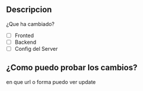 ## Descripcion
¿Que ha cambiado?

- [ ] Fronted
- [ ] Backend
- [ ] Config del Server

## ¿Como puedo probar los cambios?
en que url o forma puedo ver update
